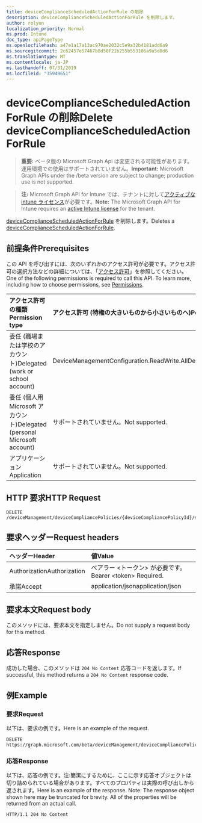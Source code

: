 ```yaml
---
title: deviceComplianceScheduledActionForRule の削除
description: deviceComplianceScheduledActionForRule を削除します。
author: rolyon
localization_priority: Normal
ms.prod: Intune
doc_type: apiPageType
ms.openlocfilehash: a47e1a17a13ac970ae2032c5e9a32b4181add6a9
ms.sourcegitcommit: 2c62457e57467b8d50f21b255b553106a9a5d8d6
ms.translationtype: MT
ms.contentlocale: ja-JP
ms.lasthandoff: 07/31/2019
ms.locfileid: "35949651"
---
```

# <a name="delete-devicecompliancescheduledactionforrule"></a><span data-ttu-id="b172a-103">deviceComplianceScheduledActionForRule の削除</span><span class="sxs-lookup"><span data-stu-id="b172a-103">Delete deviceComplianceScheduledActionForRule</span></span>

> <span data-ttu-id="b172a-104">**重要:** ベータ版の Microsoft Graph Api は変更される可能性があります。運用環境での使用はサポートされていません。</span><span class="sxs-lookup"><span data-stu-id="b172a-104">**Important:** Microsoft Graph APIs under the /beta version are subject to change; production use is not supported.</span></span>

> <span data-ttu-id="b172a-105">**注:** Microsoft Graph API for Intune では、テナントに対して[アクティブな intune ライセンス](https://go.microsoft.com/fwlink/?linkid=839381)が必要です。</span><span class="sxs-lookup"><span data-stu-id="b172a-105">**Note:** The Microsoft Graph API for Intune requires an [active Intune license](https://go.microsoft.com/fwlink/?linkid=839381) for the tenant.</span></span>

<span data-ttu-id="b172a-106">[deviceComplianceScheduledActionForRule](../resources/intune-deviceconfig-devicecompliancescheduledactionforrule.md) を削除します。</span><span class="sxs-lookup"><span data-stu-id="b172a-106">Deletes a [deviceComplianceScheduledActionForRule](../resources/intune-deviceconfig-devicecompliancescheduledactionforrule.md).</span></span>

## <a name="prerequisites"></a><span data-ttu-id="b172a-107">前提条件</span><span class="sxs-lookup"><span data-stu-id="b172a-107">Prerequisites</span></span>
<span data-ttu-id="b172a-p101">この API を呼び出すには、次のいずれかのアクセス許可が必要です。アクセス許可の選択方法などの詳細については、「[アクセス許可](/graph/permissions-reference)」を参照してください。</span><span class="sxs-lookup"><span data-stu-id="b172a-p101">One of the following permissions is required to call this API. To learn more, including how to choose permissions, see [Permissions](/graph/permissions-reference).</span></span>

|<span data-ttu-id="b172a-110">アクセス許可の種類</span><span class="sxs-lookup"><span data-stu-id="b172a-110">Permission type</span></span>|<span data-ttu-id="b172a-111">アクセス許可 (特権の大きいものから小さいものへ)</span><span class="sxs-lookup"><span data-stu-id="b172a-111">Permissions (from most to least privileged)</span></span>|
|:---|:---|
|<span data-ttu-id="b172a-112">委任 (職場または学校のアカウント)</span><span class="sxs-lookup"><span data-stu-id="b172a-112">Delegated (work or school account)</span></span>|<span data-ttu-id="b172a-113">DeviceManagementConfiguration.ReadWrite.All</span><span class="sxs-lookup"><span data-stu-id="b172a-113">DeviceManagementConfiguration.ReadWrite.All</span></span>|
|<span data-ttu-id="b172a-114">委任 (個人用 Microsoft アカウント)</span><span class="sxs-lookup"><span data-stu-id="b172a-114">Delegated (personal Microsoft account)</span></span>|<span data-ttu-id="b172a-115">サポートされていません。</span><span class="sxs-lookup"><span data-stu-id="b172a-115">Not supported.</span></span>|
|<span data-ttu-id="b172a-116">アプリケーション</span><span class="sxs-lookup"><span data-stu-id="b172a-116">Application</span></span>|<span data-ttu-id="b172a-117">サポートされていません。</span><span class="sxs-lookup"><span data-stu-id="b172a-117">Not supported.</span></span>|

## <a name="http-request"></a><span data-ttu-id="b172a-118">HTTP 要求</span><span class="sxs-lookup"><span data-stu-id="b172a-118">HTTP Request</span></span>
<!-- {
  "blockType": "ignored"
}
-->
``` http
DELETE /deviceManagement/deviceCompliancePolicies/{deviceCompliancePolicyId}/scheduledActionsForRule/{deviceComplianceScheduledActionForRuleId}
```

## <a name="request-headers"></a><span data-ttu-id="b172a-119">要求ヘッダー</span><span class="sxs-lookup"><span data-stu-id="b172a-119">Request headers</span></span>
|<span data-ttu-id="b172a-120">ヘッダー</span><span class="sxs-lookup"><span data-stu-id="b172a-120">Header</span></span>|<span data-ttu-id="b172a-121">値</span><span class="sxs-lookup"><span data-stu-id="b172a-121">Value</span></span>|
|:---|:---|
|<span data-ttu-id="b172a-122">Authorization</span><span class="sxs-lookup"><span data-stu-id="b172a-122">Authorization</span></span>|<span data-ttu-id="b172a-123">ベアラー &lt;トークン&gt; が必要です。</span><span class="sxs-lookup"><span data-stu-id="b172a-123">Bearer &lt;token&gt; Required.</span></span>|
|<span data-ttu-id="b172a-124">承諾</span><span class="sxs-lookup"><span data-stu-id="b172a-124">Accept</span></span>|<span data-ttu-id="b172a-125">application/json</span><span class="sxs-lookup"><span data-stu-id="b172a-125">application/json</span></span>|

## <a name="request-body"></a><span data-ttu-id="b172a-126">要求本文</span><span class="sxs-lookup"><span data-stu-id="b172a-126">Request body</span></span>
<span data-ttu-id="b172a-127">このメソッドには、要求本文を指定しません。</span><span class="sxs-lookup"><span data-stu-id="b172a-127">Do not supply a request body for this method.</span></span>

## <a name="response"></a><span data-ttu-id="b172a-128">応答</span><span class="sxs-lookup"><span data-stu-id="b172a-128">Response</span></span>
<span data-ttu-id="b172a-129">成功した場合、このメソッドは `204 No Content` 応答コードを返します。</span><span class="sxs-lookup"><span data-stu-id="b172a-129">If successful, this method returns a `204 No Content` response code.</span></span>

## <a name="example"></a><span data-ttu-id="b172a-130">例</span><span class="sxs-lookup"><span data-stu-id="b172a-130">Example</span></span>

### <a name="request"></a><span data-ttu-id="b172a-131">要求</span><span class="sxs-lookup"><span data-stu-id="b172a-131">Request</span></span>
<span data-ttu-id="b172a-132">以下は、要求の例です。</span><span class="sxs-lookup"><span data-stu-id="b172a-132">Here is an example of the request.</span></span>
``` http
DELETE https://graph.microsoft.com/beta/deviceManagement/deviceCompliancePolicies/{deviceCompliancePolicyId}/scheduledActionsForRule/{deviceComplianceScheduledActionForRuleId}
```

### <a name="response"></a><span data-ttu-id="b172a-133">応答</span><span class="sxs-lookup"><span data-stu-id="b172a-133">Response</span></span>
<span data-ttu-id="b172a-p102">以下は、応答の例です。注:簡潔にするために、ここに示す応答オブジェクトは切り詰められている場合があります。すべてのプロパティは実際の呼び出しから返されます。</span><span class="sxs-lookup"><span data-stu-id="b172a-p102">Here is an example of the response. Note: The response object shown here may be truncated for brevity. All of the properties will be returned from an actual call.</span></span>
``` http
HTTP/1.1 204 No Content
```





